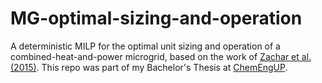 # MG-optimal-sizing-and-operation
A deterministic MILP for the optimal unit sizing and operation of a combined-heat-and-power microgrid, based on the work of [Zachar et al. (2015)](https://doi.org/10.1016/j.compchemeng.2015.03.012). This repo was part of my Bachelor's Thesis at [ChemEngUP](https://www.chemeng.upatras.gr/).
